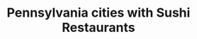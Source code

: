 ---
layout: state
title: Pennsylvania cities with Sushi Restaurants
permalink: /pennsylvania/
stateAbbr: PA
stateName: Pennsylvania

---